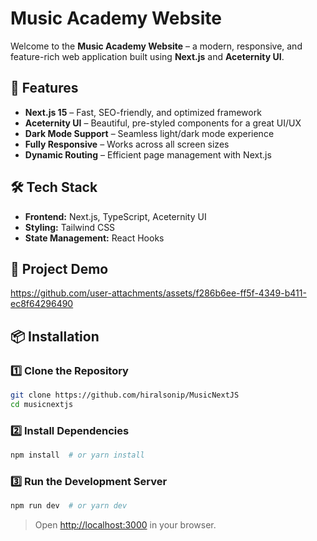 # Music Academy Website

Welcome to the **Music Academy Website** – a modern, responsive, and feature-rich web application built using **Next.js** and **Aceternity UI**.

## 🚀 Features
- **Next.js 15** – Fast, SEO-friendly, and optimized framework
- **Aceternity UI** – Beautiful, pre-styled components for a great UI/UX
- **Dark Mode Support** – Seamless light/dark mode experience
- **Fully Responsive** – Works across all screen sizes
- **Dynamic Routing** – Efficient page management with Next.js

## 🛠 Tech Stack
- **Frontend:** Next.js, TypeScript, Aceternity UI
- **Styling:** Tailwind CSS
- **State Management:** React Hooks

## 🎥 Project Demo

https://github.com/user-attachments/assets/f286b6ee-ff5f-4349-b411-ec8f64296490

## 📦 Installation
### 1️⃣ Clone the Repository
```bash
git clone https://github.com/hiralsonip/MusicNextJS
cd musicnextjs
```

### 2️⃣ Install Dependencies
```bash
npm install  # or yarn install
```

### 3️⃣ Run the Development Server
```bash
npm run dev  # or yarn dev
```
> Open [http://localhost:3000](http://localhost:3000) in your browser.



